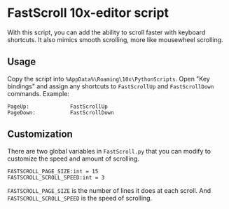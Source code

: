 # FastScroll 10x-editor script

With this script, you can add the ability to scroll faster with keyboard shortcuts. It also mimics smooth scrolling, more like mousewheel scrolling.

## Usage
Copy the script into `%AppData%\Roaming\10x\PythonScripts`. Open "Key bindings" and assign any shortcuts to `FastScrollUp` and `FastScrollDown` commands. Example:

```
PageUp:			    FastScrollUp
PageDown:			FastScrollDown
```

## Customization
There are two global variables in `FastScroll.py` that you can modify to customize the speed and amount of scrolling.

```
FASTSCROLL_PAGE_SIZE:int = 15
FASTSCROLL_SCROLL_SPEED:int = 3
```

`FASTSCROLL_PAGE_SIZE` is the number of lines it does at each scroll. And `FASTSCROLL_SCROLL_SPEED` is the speed of scrolling.


